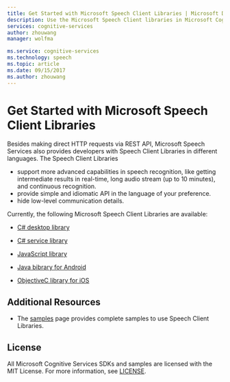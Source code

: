 ```yaml
---
title: Get Started with Microsoft Speech Client Libraries | Microsoft Docs
description: Use the Microsoft Speech Client libraries in Microsoft Cognitive Services to develop applications that convert spoken audio to text.
services: cognitive-services
author: zhouwang
manager: wolfma

ms.service: cognitive-services
ms.technology: speech
ms.topic: article
ms.date: 09/15/2017
ms.author: zhouwang
---
```

# Get Started with Microsoft Speech Client Libraries

Besides making direct HTTP requests via REST API, Microsoft Speech Services also provides developers with Speech Client Libraries in different languages. The Speech Client Libraries

- support more advanced capabilities in speech recognition, like getting intermediate results in real-time, long audio stream (up to 10 minutes), and continuous recognition.
- provide simple and idiomatic API in the language of your preference.
- hide low-level communication details.

Currently, the following Microsoft Speech Client Libraries are available:

- [C# desktop library](GetStartedCSharpDesktop.md)

- [C# service library](GetStartedCSharpServiceLibrary.md)

- [JavaScript library](GetStartedJSWebsockets.md)

- [Java bibrary for Android](GetStartedJavaAndroid.md)

- [ObjectiveC library for iOS](Get-Started-ObjectiveC-iOS.md)

## Additional Resources

- The [samples](../samples.md) page provides complete samples to use Speech Client Libraries.

## License

All Microsoft Cognitive Services SDKs and samples are licensed with the MIT License. For more information, see [LICENSE](https://github.com/Microsoft/Cognitive-Speech-STT-JavaScript/blob/master/LICENSE.md).